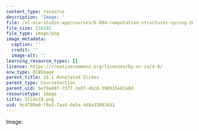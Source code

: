 ```yaml
---
content_type: resource
description: 'Image: '
file: /ol-ocw-studio-app/courses/6-004-computation-structures-spring-2017/9c4789a9f8a37aa9de5a4d8a33081631_Slide19.png
file_size: 216182
file_type: image/png
image_metadata:
  caption: ''
  credit: ''
  image-alt: ''
learning_resource_types: []
license: https://creativecommons.org/licenses/by-nc-sa/4.0/
ocw_type: OCWImage
parent_title: 18.1 Annotated Slides
parent_type: CourseSection
parent_uid: 5e79a00f-7377-2e87-4bc8-390515e63a0d
resourcetype: Image
title: Slide19.png
uid: 9c4789a9-f8a3-7aa9-de5a-4d8a33081631
---
```

Image: 